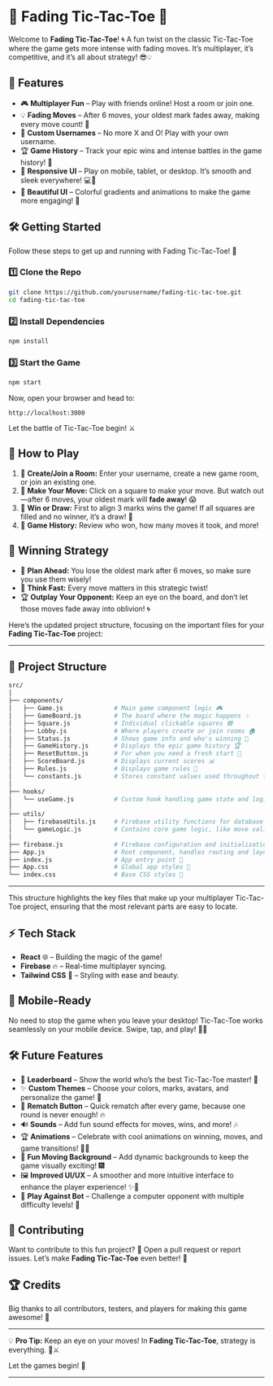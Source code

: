 
# 🎲 **Fading Tic-Tac-Toe** 🎲

Welcome to **Fading Tic-Tac-Toe**! 🌀 A fun twist on the classic Tic-Tac-Toe where the game gets more intense with fading moves. It’s multiplayer, it’s competitive, and it’s all about strategy! 😎💡

## 🚀 **Features**

- 🎮 **Multiplayer Fun** – Play with friends online! Host a room or join one.
- 💡 **Fading Moves** – After 6 moves, your oldest mark fades away, making every move count! 🔄
- 👥 **Custom Usernames** – No more X and O! Play with your own username.
- 🏆 **Game History** – Track your epic wins and intense battles in the game history! 📜
- 📱 **Responsive UI** – Play on mobile, tablet, or desktop. It’s smooth and sleek everywhere! 💻📱
- 🌈 **Beautiful UI** – Colorful gradients and animations to make the game more engaging! 🎨



## 🛠️ **Getting Started**

Follow these steps to get up and running with Fading Tic-Tac-Toe! 🚀

### 1️⃣ **Clone the Repo**

```bash
git clone https://github.com/yourusername/fading-tic-tac-toe.git
cd fading-tic-tac-toe
```

### 2️⃣ **Install Dependencies**

```bash
npm install
```

### 3️⃣ **Start the Game**

```bash
npm start
```

Now, open your browser and head to:

```
http://localhost:3000
```

Let the battle of Tic-Tac-Toe begin! ⚔️

## 🎨 **How to Play**

1. 👥 **Create/Join a Room:** Enter your username, create a new game room, or join an existing one.
2. 📝 **Make Your Move:** Click on a square to make your move. But watch out—after 6 moves, your oldest mark will **fade away**! 😱
3. 🏁 **Win or Draw:** First to align 3 marks wins the game! If all squares are filled and no winner, it’s a draw! 🤝
4. 🔄 **Game History:** Review who won, how many moves it took, and more!

## 🎉 **Winning Strategy**

- 🚀 **Plan Ahead:** You lose the oldest mark after 6 moves, so make sure you use them wisely!
- 🧠 **Think Fast:** Every move matters in this strategic twist!
- 🏆 **Outplay Your Opponent:** Keep an eye on the board, and don’t let those moves fade away into oblivion! 🌀

Here’s the updated project structure, focusing on the important files for your **Fading Tic-Tac-Toe** project:

---

## 🔧 **Project Structure**

```bash
src/
│
├── components/
│   ├── Game.js              # Main game component logic 🎮
│   ├── GameBoard.js         # The board where the magic happens ✨
│   ├── Square.js            # Individual clickable squares 🟦
│   ├── Lobby.js             # Where players create or join rooms 🏠
│   ├── Status.js            # Shows game info and who's winning 🏁
│   ├── GameHistory.js       # Displays the epic game history 🏆
│   ├── ResetButton.js       # For when you need a fresh start 🔄
│   ├── ScoreBoard.js        # Displays current scores 📊
│   ├── Rules.js             # Displays game rules 📜
│   └── constants.js         # Stores constant values used throughout the game 📚
│
├── hooks/
│   └── useGame.js           # Custom hook handling game state and logic 🎯
│
├── utils/
│   ├── firebaseUtils.js     # Firebase utility functions for database interactions 🔥
│   └── gameLogic.js         # Contains core game logic, like move validation and win checks 🧠
│
├── firebase.js              # Firebase configuration and initialization 🔥
├── App.js                   # Root component, handles routing and layout 🌐
├── index.js                 # App entry point 📍
├── App.css                  # Global app styles 🎨
└── index.css                # Base CSS styles 📐
```

--- 

This structure highlights the key files that make up your multiplayer Tic-Tac-Toe project, ensuring that the most relevant parts are easy to locate.

## ⚡ **Tech Stack**

- **React** 🌐 – Building the magic of the game!
- **Firebase** 🔥 – Real-time multiplayer syncing.
- **Tailwind CSS** 💅 – Styling with ease and beauty.

## 📱 **Mobile-Ready**

No need to stop the game when you leave your desktop! Tic-Tac-Toe works seamlessly on your mobile device. Swipe, tap, and play! 📲💨


## 🛠️ **Future Features**

- 👑 **Leaderboard** – Show the world who’s the best Tic-Tac-Toe master! 🏅
- ✨ **Custom Themes** – Choose your colors, marks, avatars, and personalize the game! 🎨
- 🔄 **Rematch Button** – Quick rematch after every game, because one round is never enough! 🔥
- 🔊 **Sounds** – Add fun sound effects for moves, wins, and more! 🎶
- 🏆 **Animations** – Celebrate with cool animations on winning, moves, and game transitions! 🎉🕺
- 🌈 **Fun Moving Background** – Add dynamic backgrounds to keep the game visually exciting! 🎆
- 🖼️ **Improved UI/UX** – A smoother and more intuitive interface to enhance the player experience! ✨📱
- 🤖 **Play Against Bot** – Challenge a computer opponent with multiple difficulty levels! 🧠


## 🤝 **Contributing**

Want to contribute to this fun project? 🎉 Open a pull request or report issues. Let’s make **Fading Tic-Tac-Toe** even better! 🙌

## 🏆 **Credits**

Big thanks to all contributors, testers, and players for making this game awesome! 💖 

---

💡 **Pro Tip:** Keep an eye on your moves! In **Fading Tic-Tac-Toe**, strategy is everything. 🧠⚔️

Let the games begin! 🚀

---
